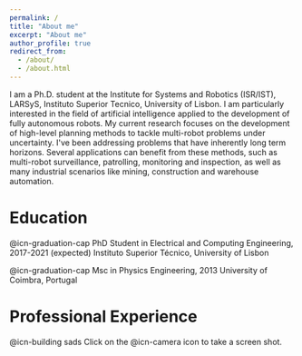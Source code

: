 ```yaml
---
permalink: /
title: "About me"
excerpt: "About me"
author_profile: true
redirect_from: 
  - /about/
  - /about.html
---
```


 I am a Ph.D. student at the Institute for Systems and Robotics (ISR/IST), LARSyS, Instituto Superior Tecnico, University of Lisbon. I am particularly interested in the field of artificial intelligence applied to the development of fully autonomous robots. My current research focuses on the development of high-level planning methods to tackle multi-robot problems under uncertainty. I've been addressing problems that have inherently long term horizons. Several applications can benefit from these methods, such as multi-robot surveillance, patrolling, monitoring and inspection, as well as many industrial scenarios like mining, construction and warehouse automation.

Education
======
@icn-graduation-cap PhD Student in Electrical and Computing Engineering, 2017-2021 (expected)
Instituto Superior Técnico, University of Lisbon

@icn-graduation-cap Msc in Physics Engineering, 2013
University of Coimbra, Portugal

Professional Experience
======
@icn-building sads
Click on the @icn-camera icon to take a screen shot.